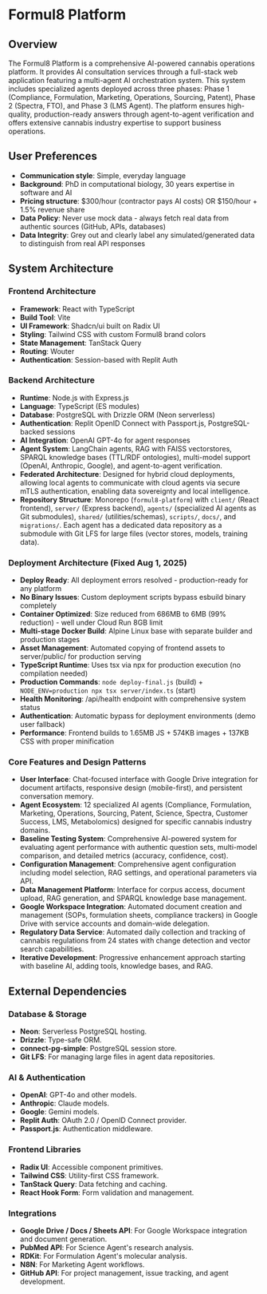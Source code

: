 # Formul8 Platform

## Overview

The Formul8 Platform is a comprehensive AI-powered cannabis operations platform. It provides AI consultation services through a full-stack web application featuring a multi-agent AI orchestration system. This system includes specialized agents deployed across three phases: Phase 1 (Compliance, Formulation, Marketing, Operations, Sourcing, Patent), Phase 2 (Spectra, FTO), and Phase 3 (LMS Agent). The platform ensures high-quality, production-ready answers through agent-to-agent verification and offers extensive cannabis industry expertise to support business operations.

## User Preferences

- **Communication style**: Simple, everyday language
- **Background**: PhD in computational biology, 30 years expertise in software and AI
- **Pricing structure**: $300/hour (contractor pays AI costs) OR $150/hour + 1.5% revenue share
- **Data Policy**: Never use mock data - always fetch real data from authentic sources (GitHub, APIs, databases)
- **Data Integrity**: Grey out and clearly label any simulated/generated data to distinguish from real API responses

## System Architecture

### Frontend Architecture
- **Framework**: React with TypeScript
- **Build Tool**: Vite
- **UI Framework**: Shadcn/ui built on Radix UI
- **Styling**: Tailwind CSS with custom Formul8 brand colors
- **State Management**: TanStack Query
- **Routing**: Wouter
- **Authentication**: Session-based with Replit Auth

### Backend Architecture
- **Runtime**: Node.js with Express.js
- **Language**: TypeScript (ES modules)
- **Database**: PostgreSQL with Drizzle ORM (Neon serverless)
- **Authentication**: Replit OpenID Connect with Passport.js, PostgreSQL-backed sessions
- **AI Integration**: OpenAI GPT-4o for agent responses
- **Agent System**: LangChain agents, RAG with FAISS vectorstores, SPARQL knowledge bases (TTL/RDF ontologies), multi-model support (OpenAI, Anthropic, Google), and agent-to-agent verification.
- **Federated Architecture**: Designed for hybrid cloud deployments, allowing local agents to communicate with cloud agents via secure mTLS authentication, enabling data sovereignty and local intelligence.
- **Repository Structure**: Monorepo (`formul8-platform`) with `client/` (React frontend), `server/` (Express backend), `agents/` (specialized AI agents as Git submodules), `shared/` (utilities/schemas), `scripts/`, `docs/`, and `migrations/`. Each agent has a dedicated data repository as a submodule with Git LFS for large files (vector stores, models, training data).

### Deployment Architecture (Fixed Aug 1, 2025)
- **Deploy Ready**: All deployment errors resolved - production-ready for any platform
- **No Binary Issues**: Custom deployment scripts bypass esbuild binary completely
- **Container Optimized**: Size reduced from 686MB to 6MB (99% reduction) - well under Cloud Run 8GB limit
- **Multi-stage Docker Build**: Alpine Linux base with separate builder and production stages
- **Asset Management**: Automated copying of frontend assets to server/public/ for production serving
- **TypeScript Runtime**: Uses tsx via npx for production execution (no compilation needed)
- **Production Commands**: `node deploy-final.js` (build) + `NODE_ENV=production npx tsx server/index.ts` (start)
- **Health Monitoring**: /api/health endpoint with comprehensive system status
- **Authentication**: Automatic bypass for deployment environments (demo user fallback)
- **Performance**: Frontend builds to 1.65MB JS + 574KB images + 137KB CSS with proper minification

### Core Features and Design Patterns
- **User Interface**: Chat-focused interface with Google Drive integration for document artifacts, responsive design (mobile-first), and persistent conversation memory.
- **Agent Ecosystem**: 12 specialized AI agents (Compliance, Formulation, Marketing, Operations, Sourcing, Patent, Science, Spectra, Customer Success, LMS, Metabolomics) designed for specific cannabis industry domains.
- **Baseline Testing System**: Comprehensive AI-powered system for evaluating agent performance with authentic question sets, multi-model comparison, and detailed metrics (accuracy, confidence, cost).
- **Configuration Management**: Comprehensive agent configuration including model selection, RAG settings, and operational parameters via API.
- **Data Management Platform**: Interface for corpus access, document upload, RAG generation, and SPARQL knowledge base management.
- **Google Workspace Integration**: Automated document creation and management (SOPs, formulation sheets, compliance trackers) in Google Drive with service accounts and domain-wide delegation.
- **Regulatory Data Service**: Automated daily collection and tracking of cannabis regulations from 24 states with change detection and vector search capabilities.
- **Iterative Development**: Progressive enhancement approach starting with baseline AI, adding tools, knowledge bases, and RAG.

## External Dependencies

### Database & Storage
- **Neon**: Serverless PostgreSQL hosting.
- **Drizzle**: Type-safe ORM.
- **connect-pg-simple**: PostgreSQL session store.
- **Git LFS**: For managing large files in agent data repositories.

### AI & Authentication
- **OpenAI**: GPT-4o and other models.
- **Anthropic**: Claude models.
- **Google**: Gemini models.
- **Replit Auth**: OAuth 2.0 / OpenID Connect provider.
- **Passport.js**: Authentication middleware.

### Frontend Libraries
- **Radix UI**: Accessible component primitives.
- **Tailwind CSS**: Utility-first CSS framework.
- **TanStack Query**: Data fetching and caching.
- **React Hook Form**: Form validation and management.

### Integrations
- **Google Drive / Docs / Sheets API**: For Google Workspace integration and document generation.
- **PubMed API**: For Science Agent's research analysis.
- **RDKit**: For Formulation Agent's molecular analysis.
- **N8N**: For Marketing Agent workflows.
- **GitHub API**: For project management, issue tracking, and agent development.